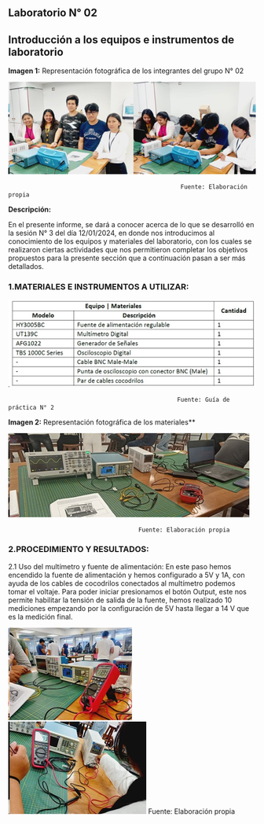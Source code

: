 ## Laboratorio N° 02

## **Introducción a los equipos e instrumentos de laboratorio**

**Imagen 1:** Representación fotográfica de los integrantes del grupo N° 02 

![ima1](../../Carpetas_del_Proyecto/Imagenes/Photos_lab_2/ima1.jpeg)

                                                     Fuente: Elaboración propia

**Descripción:**

En el presente informe, se dará a conocer acerca de lo que se desarrolló en la sesión N° 3 del día 12/01/2024, en donde nos introducimos al conocimiento de los equipos y materiales del laboratorio, con los cuales se realizaron ciertas actividades que nos permitieron completar los objetivos propuestos para la presente sección que  a continuación pasan a ser más detallados.

### 1.MATERIALES E INSTRUMENTOS A UTILIZAR:

![img2](../../Carpetas_del_Proyecto/Imagenes/Photos_lab_2/img2.jpeg)
                                             
                                                    Fuente: Guía de práctica N° 2

**Imagen 2:** Representación fotográfica de los materiales**

![img3](../../Carpetas_del_Proyecto/Imagenes/Photos_lab_2/img3.jpeg)

                                         Fuente: Elaboración propia

### 2.PROCEDIMIENTO Y RESULTADOS:

2.1 Uso del multímetro y fuente de alimentación: 
En este paso hemos encendido la fuente de alimentación y hemos configurado a 5V y 1A, con ayuda de los cables de cocodrilos conectados al multímetro podemos tomar el voltaje. Para poder iniciar presionamos el botón Output, este nos permite habilitar la tensión de salida de la fuente, hemos realizado 10 mediciones empezando por la configuración de 5V hasta llegar a 14 V que es la medición final.

![img4](../../Carpetas_del_Proyecto/Imagenes/Photos_lab_2/img4.jpeg)        ![img5](../../Carpetas_del_Proyecto/Imagenes/Photos_lab_2/img5.jpeg)
                                                                      Fuente: Elaboración propia  
 